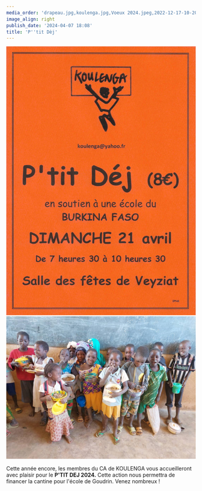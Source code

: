 ```yaml
---
media_order: 'drapeau.jpg,koulenga.jpg,Voeux 2024.jpeg,2022-12-17-10-20-18 6.jpg,Affichette pour site.jpeg'
image_align: right
publish_date: '2024-04-07 18:08'
title: 'P''tit Dèj'
---
```


![Affichette%20pour%20site](Affichette%20pour%20site.jpeg "Affichette%20pour%20site")![2022-12-17-10-20-18%206](2022-12-17-10-20-18%206.jpg "2022-12-17-10-20-18%206")


Cette année encore, les membres du CA de KOULENGA vous accueilleront avec plaisir pour le **P'TIT DEJ 2024.** Cette action nous permettra de financer la cantine pour l'école de Goudrin. Venez nombreux !
